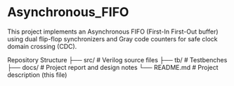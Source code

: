 # Asynchronous_FIFO
This project implements an Asynchronous FIFO (First-In First-Out buffer) using dual flip-flop synchronizers and Gray code counters for safe clock domain crossing (CDC).

Repository Structure
├── src/           # Verilog source files
├── tb/            # Testbenches
├── docs/          # Project report and design notes
└── README.md      # Project description (this file)
